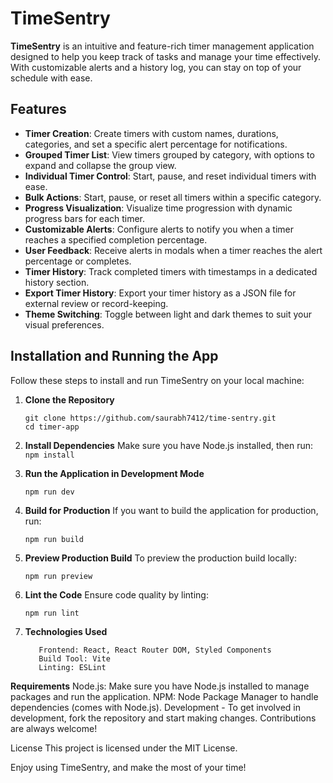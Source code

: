 
# TimeSentry

**TimeSentry** is an intuitive and feature-rich timer management application designed to help you keep track of tasks and manage your time effectively. With customizable alerts and a history log, you can stay on top of your schedule with ease.

## Features

- **Timer Creation**: Create timers with custom names, durations, categories, and set a specific alert percentage for notifications.
- **Grouped Timer List**: View timers grouped by category, with options to expand and collapse the group view.
- **Individual Timer Control**: Start, pause, and reset individual timers with ease.
- **Bulk Actions**: Start, pause, or reset all timers within a specific category.
- **Progress Visualization**: Visualize time progression with dynamic progress bars for each timer.
- **Customizable Alerts**: Configure alerts to notify you when a timer reaches a specified completion percentage.
- **User Feedback**: Receive alerts in modals when a timer reaches the alert percentage or completes.
- **Timer History**: Track completed timers with timestamps in a dedicated history section.
- **Export Timer History**: Export your timer history as a JSON file for external review or record-keeping.
- **Theme Switching**: Toggle between light and dark themes to suit your visual preferences.

## Installation and Running the App

Follow these steps to install and run TimeSentry on your local machine:

1. **Clone the Repository**
   ```
   git clone https://github.com/saurabh7412/time-sentry.git
   cd timer-app
   ```

2. **Install Dependencies**
Make sure you have Node.js installed, then run:
   ```npm install```

3. **Run the Application in Development Mode**

   ```npm run dev```

4. **Build for Production**
If you want to build the application for production, run:

   ```npm run build```

5. **Preview Production Build**
To preview the production build locally:

   ```npm run preview```

6. **Lint the Code**
Ensure code quality by linting:

   ```npm run lint```

7. **Technologies Used**
   ```
      Frontend: React, React Router DOM, Styled Components
      Build Tool: Vite
      Linting: ESLint
   ```

**Requirements**
Node.js: Make sure you have Node.js installed to manage packages and run the application.
NPM: Node Package Manager to handle dependencies (comes with Node.js).
Development - To get involved in development, fork the repository and start making changes. Contributions are always welcome!

License
This project is licensed under the MIT License.

Enjoy using TimeSentry, and make the most of your time!

